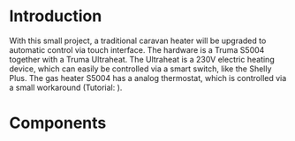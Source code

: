 # Introduction
With this small project, a traditional caravan heater will be upgraded to automatic control via touch interface. The hardware is a Truma S5004 together with a Truma Ultraheat. The Ultraheat is a 230V electric heating device, which can easily be controlled via a smart switch, like the Shelly Plus. The gas heater S5004 has a analog thermostat, which is controlled via a small workaround (Tutorial: ).
# Components
